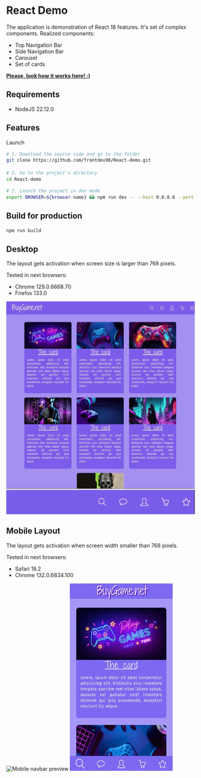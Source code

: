 <h1> React Demo </h1>
<p>
The application is demonstration of React 18 features. It's set of complex components.
Realized components:
<ul>
   <li>Top Navigation Bar</li>
   <li>Side Navigation Bar</li>
   <li>Carousel</li>
   <li>Set of cards</li>
</ul>
</p>

__[Please, look how it works here! :)](https://frontdev98.github.io/React-18/)__

<h2>Requirements</h2>
<ul>
  <li>NodeJS 22.12.0</li>
</ul>

<h2>Features</h2
The application 

<h2>Launch</h2>

```bash
# 1. Download the source code and go to the folder
git clone https://github.com/frontdev98/React-demo.git

# 2. Go to the project's directory
cd React-demo
```

```bash
# 2. Launch the project in dev mode
export BROWSER=${browser-name} && npm run dev -- --host 0.0.0.0 --port 8080
```

<h2>Build for production</h2>

```bash
npm run build
```

<h2> Desktop </h2>  
<p>The layout gets activation when screen size is larger than 768 pixels.</p>
Tested in next browsers:
<ul>
  <li>Chrome 129.0.6668.70</li>
  <li>Firefox 133.0 </li>
</ul>
<img src="./media/sidebar_desktop.gif" style="width: 552px; height: 500px;" alt="Sidebar Desktop" >
<img style="width: 552px;" src="./media/navbar_desktop.gif" alt="Navigation bar desktop" >

<h2> Mobile Layout </h2>
<p> The layout gets activation when screen width smaller than 768 pixels.</p>
Tested in next browsers:
<ul>
  <li>Safari 18.2</li>
  <li>Chrome 132.0.6834.100</li>
</ul>
<div>
  <img src="./media/navbar_mobile.gif" style="width: 275px; height: 500px" alt="Mobile navbar preview" >
  <img src="./media/sidebar_mobile.gif" style="width: 275px; height: 500px" alt="Mobile sidebar preview" >
</div>
